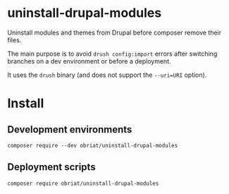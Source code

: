 uninstall-drupal-modules
========================

Uninstall modules and themes from Drupal before composer remove their files.

The main purpose is to avoid `drush config:import` errors after switching branches on a dev environment or
before a deployment.

It uses the `drush` binary (and does not support the `--uri=URI` option).

# Install

## Development environments
`composer require --dev obriat/uninstall-drupal-modules`

## Deployment scripts
`composer require obriat/uninstall-drupal-modules`
